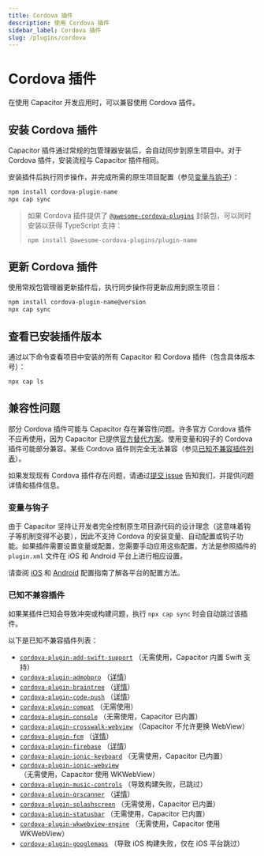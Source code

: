 ```yaml
---
title: Cordova 插件
description: 使用 Cordova 插件
sidebar_label: Cordova 插件
slug: /plugins/cordova
---
```


# Cordova 插件

在使用 Capacitor 开发应用时，可以兼容使用 Cordova 插件。

## 安装 Cordova 插件

Capacitor 插件通过常规的包管理器安装后，会自动同步到原生项目中。对于 Cordova 插件，安装流程与 Capacitor 插件相同。

安装插件后执行同步操作，并完成所需的原生项目配置（参见[变量与钩子](/plugins/cordova.md#variables-and-hooks)）：

```bash
npm install cordova-plugin-name
npx cap sync
```

> 如果 Cordova 插件提供了 [`@awesome-cordova-plugins`](https://ionicframework.com/docs/native) 封装包，可以同时安装以获得 TypeScript 支持：
>
> ```bash
> npm install @awesome-cordova-plugins/plugin-name
> ```

## 更新 Cordova 插件

使用常规包管理器更新插件后，执行同步操作将更新应用到原生项目：

```bash
npm install cordova-plugin-name@version
npx cap sync
```

## 查看已安装插件版本

通过以下命令查看项目中安装的所有 Capacitor 和 Cordova 插件（包含具体版本号）：

```bash
npx cap ls
```

## 兼容性问题

部分 Cordova 插件可能与 Capacitor 存在兼容性问题。许多官方 Cordova 插件不应再使用，因为 Capacitor 已提供[官方替代方案](/plugins/official.md)。使用变量和钩子的 Cordova 插件可能部分兼容。某些 Cordova 插件则完全无法兼容（参见[已知不兼容插件列表](/plugins/cordova.md#known-incompatible-plugins)）。

如果发现现有 Cordova 插件存在问题，请通过[提交 issue](https://github.com/ionic-team/capacitor/issues/new) 告知我们，并提供问题详情和插件信息。

### 变量与钩子

由于 Capacitor 坚持让开发者完全控制原生项目源代码的设计理念（这意味着钩子等机制变得不必要），因此不支持 Cordova 的安装变量、自动配置或钩子功能。如果插件需要设置变量或配置，您需要手动应用这些配置，方法是参照插件的 `plugin.xml` 文件在 iOS 和 Android 平台上进行相应设置。

请查阅 [iOS](/main/ios/configuration.md) 和 [Android](/main/android/configuration.md) 配置指南了解各平台的配置方法。

### 已知不兼容插件

如果某插件已知会导致冲突或构建问题，执行 `npx cap sync` 时会自动跳过该插件。

以下是已知不兼容插件列表：

- [`cordova-plugin-add-swift-support`](https://github.com/akofman/cordova-plugin-add-swift-support) （无需使用，Capacitor 内置 Swift 支持）
- [`cordova-plugin-admobpro`](https://github.com/floatinghotpot/cordova-admob-pro) （[详情](https://github.com/ionic-team/capacitor/issues/1101)）
- [`cordova-plugin-braintree`](https://github.com/Taracque/cordova-plugin-braintree) （[详情](https://github.com/ionic-team/capacitor/issues/1415)）
- [`cordova-plugin-code-push`](https://github.com/microsoft/code-push) （[详情](https://github.com/microsoft/code-push/issues/615)）
- [`cordova-plugin-compat`](https://github.com/apache/cordova-plugin-compat) （无需使用）
- [`cordova-plugin-console`](https://github.com/apache/cordova-plugin-console) （无需使用，Capacitor 已内置）
- [`cordova-plugin-crosswalk-webview`](https://github.com/crosswalk-project/cordova-plugin-crosswalk-webview) （Capacitor 不允许更换 WebView）
- [`cordova-plugin-fcm`](https://github.com/fechanique/cordova-plugin-fcm) （[详情](https://github.com/ionic-team/capacitor/issues/584)）
- [`cordova-plugin-firebase`](https://github.com/arnesson/cordova-plugin-firebase) （[详情](https://github.com/ionic-team/capacitor/issues/815)）
- [`cordova-plugin-ionic-keyboard`](https://github.com/ionic-team/cordova-plugin-ionic-keyboard) （无需使用，Capacitor 已内置）
- [`cordova-plugin-ionic-webview`](https://github.com/ionic-team/cordova-plugin-ionic-webview) （无需使用，Capacitor 使用 WKWebView）
- [`cordova-plugin-music-controls`](https://github.com/homerours/cordova-music-controls-plugin) （导致构建失败，已跳过）
- [`cordova-plugin-qrscanner`](https://github.com/bitpay/cordova-plugin-qrscanner) （[详情](https://github.com/ionic-team/capacitor/issues/1213)）
- [`cordova-plugin-splashscreen`](https://github.com/apache/cordova-plugin-splashscreen) （无需使用，Capacitor 已内置）
- [`cordova-plugin-statusbar`](https://github.com/apache/cordova-plugin-statusbar) （无需使用，Capacitor 已内置）
- [`cordova-plugin-wkwebview-engine`](https://github.com/apache/cordova-plugin-wkwebview-engine) （无需使用，Capacitor 使用 WKWebView）
- [`cordova-plugin-googlemaps`](https://github.com/mapsplugin/cordova-plugin-googlemaps) （导致 iOS 构建失败，仅在 iOS 平台跳过）